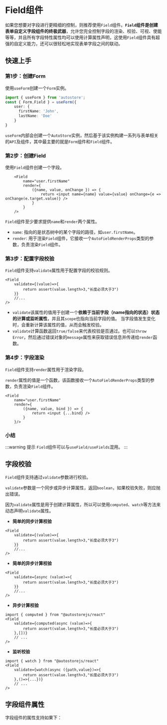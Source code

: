 # Field组件

如果您想要对字段进行更精细的控制，则推荐使用`Field`组件。**`Field`组件是创建表单自定义字段组件的终极武器**，允许您完全控制字段的渲染、校验、可视、使能等等，并且所有字段特性属性均可以使用计算属性声明，这使用`Field`组件具有超强的自定义能力，还可以很轻松地实现表单字段之间的联动。

## 快速上手

### 第1步：创建Form

使用`useForm`创建一个`Form`实例。

```ts
import { useForm } from 'autostore';
const { Form,Field } = useForm({
    user: {
      firstName: 'John',
      lastName: 'Doe'
    }
}
```

`useForm`内部会创建一个`AutoStore`实例，然后基于该实例构建一系列与表单相关的`API`及组件，其中最主要的就是`Form`组件和`Field`组件。


### 第2步：创建Field

使用`Field`组件创建一个字段。

```tsx
    <Field  
        name="user.firstName" 
        render={
            ({name, value, onChange }) => {
                return <input name={name} value={value} onChange={e => onChange(e.target.value)} />
            }
        }
    />
```

`Field`组件至少要求提供`name`和`render`两个属性。

- `name`: 指向的是状态树中的某个字段的路径，如`user.firstName`。
- `render`: 用于渲染`Field`组件，它接收一个`AutoFieldRenderProps`类型的参数，负责渲染`Field`组件。

### 第3步：配置字段校验

`Field`组件支持`validate`属性用于配置字段的校验规则。

```tsx
<Field
    validate={(value)=>{
        return assert(value.length>3,"长度必须大于3")
    }}
    //...
/>
```

- `validate`该属性的值用于创建一个**依赖于当前字段（name指向的状态）状态的计算或监听属性**，并且其`scope`也指向当前字段的值。
当字段值发生变化时，会重新计算该属性的值，从而会触发校验。
- `validate`计算函数返回`true/false`来代表校验是否通过。也可以`throw Error`，然后通过错误对象的`message`属性来获取错误信息并传递给`render`函数。

### 第4步：字段渲染

`Field`组件支持`render`属性用于渲染字段。

`render`属性的值是一个函数，该函数接收一个`AutoFieldRenderProps`类型的参数，负责渲染`Field`组件。

```tsx {3-7}
<Field
    name="user.firstName"
    render={
        ({name, value, bind }) => {
            return <input {...bind} />
        }
    }/>
```
  

### 小结

<demo react="form/fieldBase.tsx" />


:::warning 提示
`Field`组件可以与`useField/useFields`混用。
:::

## 字段校验

`Field`组件支持通过`validate`参数进行校验。

`validate`参数是一个同步或异步计算属性，返回`boolean`，如果校验失败，则应抛出错误。


因为`validate`属性是用于创建计算属性，所以可以使用`computed`、`watch`等方法来动态声明`validate`属性。


- **简单的同步计算校验**

```tsx
<Field
    validate={(value)=>{
        return assert(value.length>3,"长度必须大于3")
    }}
    //...
/>
```

- **简单的异步计算校验**

```tsx
<Field
    validate={async (value)=>{
        return assert(value.length>3,"长度必须大于3")
    }}
    //...    
/>
```

- **异步计算校验**

```tsx
import { computed } from "@autostorejs/react"
<Field
    validate={computed(async (value)=>{
        return assert(value.length>3,"长度必须大于3")
    },[])}
    // ...
/>
```

- **监听校验**

```tsx
import { watch } from "@autostorejs/react"
<Field
    validate={watch(async ({path,value})=>{
        return assert(value.length>3,"长度必须大于3")
    },()=>{...})}
    // ...
/>
```


## 字段组件属性

字段组件的属性支持如果下：

